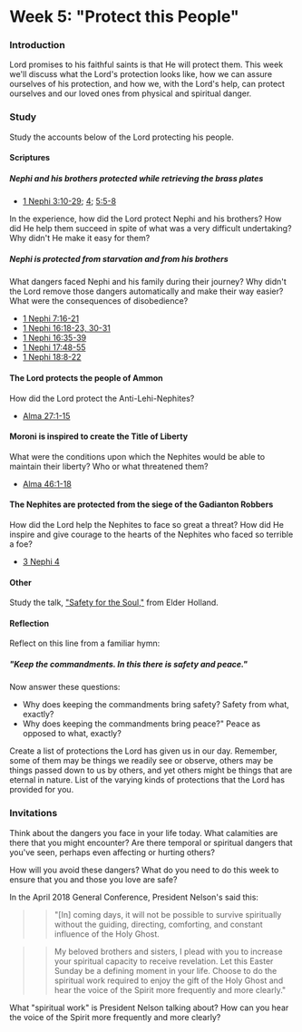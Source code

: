 # Week 5: "Protect this People"

### Introduction

Lord promises to his faithful saints is that He will protect them. This week we'll discuss what the Lord's protection looks like, how we can assure ourselves of his protection, and how we, with the Lord's help, can protect ourselves and our loved ones from physical and spiritual danger.

### Study

Study the accounts below of the Lord protecting his people. 

#### Scriptures

##### Nephi and his brothers protected while retrieving the brass plates

* [1 Nephi 3:10-29](https://www.lds.org/scriptures/bofm/1-ne/3.10-29); [4](https://www.lds.org/scriptures/bofm/1-ne/4); [5:5-8](https://www.lds.org/scriptures/bofm/1-ne/5.5-8)

In the experience, how did the Lord protect Nephi and his brothers? How did He help them succeed in spite of what was a very difficult undertaking? Why didn't He make it easy for them?

##### Nephi is protected from starvation and from his brothers

What dangers faced Nephi and his family during their journey? Why didn't the Lord remove those dangers automatically and make their way easier? What were the consequences of disobedience?

* [1 Nephi 7:16-21](https://www.lds.org/scriptures/bofm/1-ne/7.16-21)
* [1 Nephi 16:18-23, 30-31](https://www.lds.org/scriptures/bofm/1-ne/16.18-23,30-31)
* [1 Nephi 16:35-39](https://www.lds.org/scriptures/bofm/1-ne/16.35-39)
* [1 Nephi 17:48-55](https://www.lds.org/scriptures/bofm/1-ne/17.48-55)
* [1 Nephi 18:8-22](https://www.lds.org/scriptures/bofm/1-ne/18.8-22)

#### The Lord protects the people of Ammon

How did the Lord protect the Anti-Lehi-Nephites? 

* [Alma 27:1-15](https://www.lds.org/scriptures/bofm/alma/27.1-15)

#### Moroni is inspired to create the Title of Liberty

What were the conditions upon which the Nephites would be able to maintain their liberty? Who or what threatened them?

* [Alma 46:1-18](https://www.lds.org/scriptures/bofm/alma/46.1-18)

#### The Nephites are protected from the siege of the Gadianton Robbers

How did the Lord help the Nephites to face so great a threat? How did He inspire and give courage to the hearts of the Nephites who faced so terrible a foe?

* [3 Nephi 4](https://www.lds.org/scriptures/bofm/3-ne/4)

#### Other

Study the talk, ["Safety for the Soul,"](https://www.lds.org/general-conference/2009/10/safety-for-the-soul?lang=eng) from Elder Holland.

#### Reflection

Reflect on this line from a familiar hymn: 

##### "Keep the commandments. In this there is safety and peace."

Now answer these questions:

* Why does keeping the commandments bring safety? Safety from what, exactly?
* Why does keeping the commandments bring peace?" Peace as opposed to what, exactly?

Create a list of protections the Lord has given us in our day. Remember, some of them may be things we readily see or observe, others may be things passed down to us by others, and yet others might be things that are eternal in nature. List of the varying kinds of protections that the Lord has provided for you.

### Invitations

Think about the dangers you face in your life today. What calamities are there that you might encounter? Are there temporal or spiritual dangers that you've seen, perhaps even affecting or hurting others?

How will you avoid these dangers? What do you need to do this week to ensure that you and those you love are safe?

In the April 2018 General Conference, President Nelson's said this:

> > "[In] coming days, it will not be possible to survive spiritually without the guiding, directing, comforting, and constant influence of the Holy Ghost.

> > My beloved brothers and sisters, I plead with you to increase your spiritual capacity to receive revelation. Let this Easter Sunday be a defining moment in your life. Choose to do the spiritual work required to enjoy the gift of the Holy Ghost and hear the voice of the Spirit more frequently and more clearly."

What "spiritual work" is President Nelson talking about? How can you hear the voice of the Spirit more frequently and more clearly?
